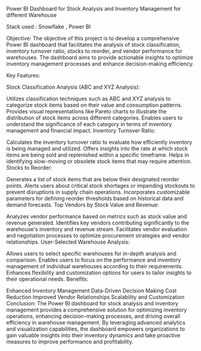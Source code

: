 Power BI Dashboard for Stock Analysis and Inventory Management for different Warehouse 

Stack used : Snowflake , Power BI

Objective:
The objective of this project is to develop a comprehensive Power BI dashboard that facilitates the analysis of stock classification, inventory turnover ratio, stocks to reorder, and vendor performance for warehouses. The dashboard aims to provide actionable insights to optimize inventory management processes and enhance decision-making efficiency.

Key Features:

Stock Classification Analysis (ABC and XYZ Analysis):

Utilizes classification techniques such as ABC and XYZ analysis to categorize stock items based on their value and consumption patterns.
Provides visual representations like Pareto charts to illustrate the distribution of stock items across different categories.
Enables users to understand the significance of each category in terms of inventory management and financial impact.
Inventory Turnover Ratio:

Calculates the inventory turnover ratio to evaluate how efficiently inventory is being managed and utilized.
Offers insights into the rate at which stock items are being sold and replenished within a specific timeframe.
Helps in identifying slow-moving or obsolete stock items that may require attention.
Stocks to Reorder:

Generates a list of stock items that are below their designated reorder points.
Alerts users about critical stock shortages or impending stockouts to prevent disruptions in supply chain operations.
Incorporates customizable parameters for defining reorder thresholds based on historical data and demand forecasts.
Top Vendors by Stock Value and Revenue:

Analyzes vendor performance based on metrics such as stock value and revenue generated.
Identifies key vendors contributing significantly to the warehouse's inventory and revenue stream.
Facilitates vendor evaluation and negotiation processes to optimize procurement strategies and vendor relationships.
User-Selected Warehouse Analysis:

Allows users to select specific warehouses for in-depth analysis and comparison.
Enables users to focus on the performance and inventory management of individual warehouses according to their requirements.
Enhances flexibility and customization options for users to tailor insights to their operational needs.
Benefits:

Enhanced Inventory Management
Data-Driven Decision Making
Cost Reduction
Improved Vendor Relationships
Scalability and Customization
Conclusion:
The Power BI dashboard for stock analysis and inventory management provides a comprehensive solution for optimizing inventory operations, enhancing decision-making processes, and driving overall efficiency in warehouse management. By leveraging advanced analytics and visualization capabilities, the dashboard empowers organizations to gain valuable insights into their inventory dynamics and take proactive measures to improve performance and profitability.
